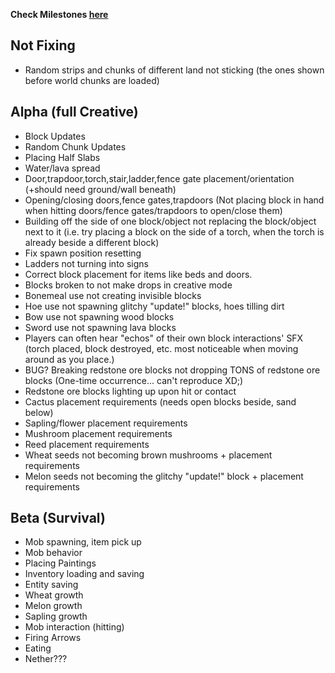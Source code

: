 
__Check Milestones [here](https://github.com/shoghicp/PocketMine-MP/issues/milestones)__


## Not Fixing
- Random strips and chunks of different land not sticking (the ones shown before world chunks are loaded)

## Alpha (full Creative)
- Block Updates
- Random Chunk Updates
- Placing Half Slabs
- Water/lava spread
- Door,trapdoor,torch,stair,ladder,fence gate placement/orientation (+should need ground/wall beneath)
- Opening/closing doors,fence gates,trapdoors (Not placing block in hand when hitting doors/fence gates/trapdoors to open/close them)
- Building off the side of one block/object not replacing the block/object next to it (i.e. try placing a block on the side of a torch, when the torch is already beside a different block)
- Fix spawn position resetting
- Ladders not turning into signs
- Correct block placement for items like beds and doors.
- Blocks broken to not make drops in creative mode
- Bonemeal use not creating invisible blocks
- Hoe use not spawning glitchy "update!" blocks, hoes tilling dirt
- Bow use not spawning wood blocks
- Sword use not spawning lava blocks
- Players can often hear "echos" of their own block interactions' SFX (torch placed, block destroyed, etc. most noticeable when moving around as you place.)
- BUG? Breaking redstone ore blocks not dropping TONS of redstone ore blocks (One-time occurrence... can't reproduce XD;)
- Redstone ore blocks lighting up upon hit or contact
- Cactus placement requirements (needs open blocks beside, sand below)
- Sapling/flower placement requirements
- Mushroom placement requirements
- Reed placement requirements
- Wheat seeds not becoming brown mushrooms + placement requirements
- Melon seeds not becoming the glitchy "update!" block + placement requirements

## Beta (Survival)
- Mob spawning, item pick up
- Mob behavior
- Placing Paintings
- Inventory loading and saving
- Entity saving
- Wheat growth
- Melon growth
- Sapling growth
- Mob interaction (hitting)
- Firing Arrows
- Eating
- Nether???